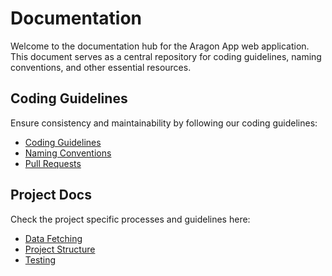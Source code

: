 # Documentation

Welcome to the documentation hub for the Aragon App web application. This document serves as a central repository for
coding guidelines, naming conventions, and other essential resources.

## Coding Guidelines

Ensure consistency and maintainability by following our coding guidelines:

-   [Coding Guidelines](./codingGuidelines/codingGuidelines.md)
-   [Naming Conventions](./codingGuidelines/namingConventions.md)
-   [Pull Requests](./codingGuidelines/pullRequests.md)

## Project Docs

Check the project specific processes and guidelines here:

-   [Data Fetching](./projectDocs/dataFetching.md)
-   [Project Structure](./projectDocs/projectStructure.md)
-   [Testing](./projectDocs/testing.md)
